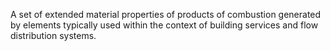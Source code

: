 A set of extended material properties of products of combustion generated by elements typically used within the context of building services and flow distribution systems.